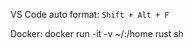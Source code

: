 VS Code auto format: `Shift + Alt + F`

Docker: docker run -it -v ~/:/home rust sh

<!--
![visitor badge](https://visitor-badge.glitch.me/badge?page_id=BlazerYoo.BlazerYoo&left_text=Views)
### Hi there 👋


**BlazerYoo/BlazerYoo** is a ✨ _special_ ✨ repository because its `README.md` (this file) appears on your GitHub profile.

Here are some ideas to get you started:

- 🔭 I’m currently working on ...
- 🌱 I’m currently learning ...
- 👯 I’m looking to collaborate on ...
- 🤔 I’m looking for help with ...
- 💬 Ask me about ...
- 📫 How to reach me: ...
- 😄 Pronouns: ...
- ⚡ Fun fact: ...
-->
